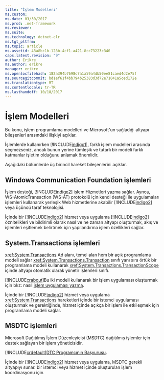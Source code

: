 ```yaml
---
title: "İşlem Modelleri"
ms.custom: 
ms.date: 03/30/2017
ms.prod: .net-framework
ms.reviewer: 
ms.suite: 
ms.technology: dotnet-clr
ms.tgt_pltfrm: 
ms.topic: article
ms.assetid: 48a8bc1b-128b-4cf1-a421-8cc73223c340
caps.latest.revision: "9"
author: Erikre
ms.author: erikre
manager: erikre
ms.openlocfilehash: 182a394b7698c7a1a59a4db50ee81caed4d2e75f
ms.sourcegitcommit: bd1ef61f4bb794b25383d3d72e71041a5ced172e
ms.translationtype: MT
ms.contentlocale: tr-TR
ms.lasthandoff: 10/18/2017
---
```

# <a name="transaction-models"></a>İşlem Modelleri
Bu konu, işlem programlama modelleri ve Microsoft'un sağladığı altyapı bileşenleri arasındaki ilişkiyi açıklar.  
  
 İşlemlerde kullanırken [!INCLUDE[indigo1](../../../../includes/indigo1-md.md)], farklı işlem modelleri arasında seçmezseniz, ancak bunun yerine tümleşik ve tutarlı bir modeli farklı katmanlar işletim olduğunu anlamak önemlidir.  
  
 Aşağıdaki bölümlerde üç birincil hareket bileşenlerini açıklar.  
  
## <a name="windows-communication-foundation-transactions"></a>Windows Communication Foundation işlemleri  
 İşlem desteği, [!INCLUDE[indigo2](../../../../includes/indigo2-md.md)] işlem Hizmetleri yazma sağlar. Ayrıca, WS-AtomicTransaction (WS-AT) protokolü için kendi desteği ile uygulamaları işlemleri kullanarak yerleşik Web hizmetlerine akabilir [!INCLUDE[indigo2](../../../../includes/indigo2-md.md)] veya üçüncü taraf teknolojisi.  
  
 İçinde bir [!INCLUDE[indigo2](../../../../includes/indigo2-md.md)] hizmet veya uygulama [!INCLUDE[indigo2](../../../../includes/indigo2-md.md)] öznitelikleri ve bildirimli olarak nasıl ve ne zaman altyapı oluşturmak, akış ve işlemleri eşitlemek belirtmek için yapılandırma işlem özellikleri sağlar.  
  
## <a name="systemtransactions-transactions"></a>System.Transactions işlemleri  
 <xref:System.Transactions> Ad alanı, temel alan hem bir açık programlama modeli sağlar <xref:System.Transactions.Transaction> sınıfı yanı sıra örtük bir programlama modeli kullanarak <xref:System.Transactions.TransactionScope> içinde altyapı otomatik olarak yönetir işlemleri sınıfı.  
  
 [!INCLUDE[crabout](../../../../includes/crabout-md.md)]Bu iki modeli kullanarak bir işlem uygulaması oluşturmak için bkz: nasıl [işlem uygulaması yazma](http://go.microsoft.com/fwlink/?LinkId=94947).  
  
 İçinde bir [!INCLUDE[indigo2](../../../../includes/indigo2-md.md)] hizmet veya uygulama <xref:System.Transactions> hareketleri içinde bir istemci uygulaması oluşturmak ve gerektiğinde, hizmet içinde açıkça bir işlem ile etkileşmek için programlama modeli sağlar.  
  
## <a name="msdtc-transactions"></a>MSDTC işlemleri  
 Microsoft Dağıtılmış İşlem Düzenleyicisi (MSDTC) dağıtılmış işlemler için destek sağlayan bir işlem yöneticisidir.  
  
 [!INCLUDE[crdefault](../../../../includes/crdefault-md.md)][DTC Programcının Başvurusu](http://go.microsoft.com/fwlink/?LinkId=94948).  
  
 İçinde bir [!INCLUDE[indigo2](../../../../includes/indigo2-md.md)] hizmet veya uygulama, MSDTC gerekli altyapıyı sunar. bir istemci veya hizmet içinde oluşturulan işlem koordinasyonu için.
